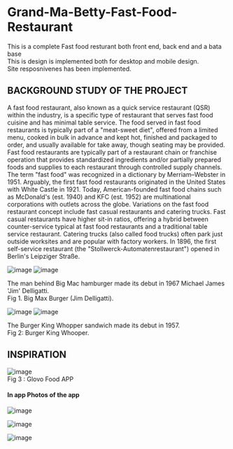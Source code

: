 # Grand-Ma-Betty-Fast-Food-Restaurant
This is a complete Fast food resturant both front end, back end and a bata base <br>
This is design is implemented both for desktop and mobile design. <br>
Site resposnivenes has been implemented.<br>
<h2> BACKGROUND STUDY OF THE PROJECT </h2>
A fast food restaurant, also known as a quick service restaurant (QSR) within the industry, is a specific type of restaurant that serves fast food cuisine and has minimal table service. The food served in fast food restaurants is typically part of a "meat-sweet diet", offered from a limited menu, cooked in bulk in advance and kept hot, finished and packaged to order, and usually available for take away, though seating may be provided. Fast food restaurants are typically part of a restaurant chain or franchise operation that provides standardized ingredients and/or partially prepared foods and supplies to each restaurant through controlled supply channels. The term "fast food" was recognized in a dictionary by Merriam–Webster in 1951. Arguably, the first fast food restaurants originated in the United States with White Castle in 1921. Today, American-founded fast food chains such as McDonald's (est. 1940) and KFC (est. 1952) are multinational corporations with outlets across the globe. Variations on the fast food restaurant concept include fast casual restaurants and catering trucks. Fast casual restaurants have higher sit-in ratios, offering a hybrid between counter-service typical at fast food restaurants and a traditional table service restaurant. Catering trucks (also called food trucks) often park just outside worksites and are popular with factory workers. In 1896, the first self-service restaurant (the "Stollwerck-Automatenrestaurant") opened in Berlin's Leipziger Straße.

![image](https://github.com/muasyasila/Restaurant/assets/111142846/ba86a7c4-06ed-4a43-9696-12afb6dece7c)
![image](https://github.com/muasyasila/Restaurant/assets/111142846/f2aa21c6-b53e-4205-8e54-06501de0ed87)
                 
The man behind Big Mac hamburger made its debut in 1967 Michael James 'Jim' Delligatti. <br>
Fig 1. Big Max Burger (Jim Delligatti).
                                        
![image](https://github.com/muasyasila/Restaurant/assets/111142846/8d8f3eb6-56bb-43ad-8012-6d8a6748df6e)
![image](https://github.com/muasyasila/Restaurant/assets/111142846/409465b5-b9e0-48e4-ba24-5bc6f7928c86)
 
The Burger King Whopper sandwich made its debut in 1957.<br>
Fig 2: Burger King Whooper.
<h2> INSPIRATION </h2>

![image](https://github.com/muasyasila/Restaurant/assets/111142846/fb7aea12-4367-4961-816d-be19fb094bc4)
<br>
Fig 3 : Glovo Food APP
<br>
<h4>In app Photos of the app</h4>


![image](https://github.com/muasyasila/Grand-Ma-Betty-Fast-Food-Restaurant/assets/111142846/e5520d07-bdec-4bd4-9709-6b179f8cc680)

![image](https://github.com/muasyasila/Grand-Ma-Betty-Fast-Food-Restaurant/assets/111142846/fd9eaed1-2d77-4241-babc-c37be12a2eed)

![image](https://github.com/muasyasila/Grand-Ma-Betty-Fast-Food-Restaurant/assets/111142846/fb6f0fc8-5b76-41d0-ae99-a3a14fc0148c)

